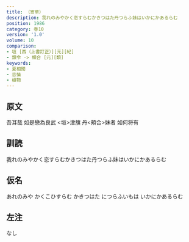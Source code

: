 ```yaml
---
title: （寄草）
description: 我れのみやかく恋すらむかきつはた丹つらふ妹はいかにかあるらむ
position: 1986
category: 巻10
version: '1.0'
volume: 10
comparison:
- 垣 [西（上書訂正）][元][紀]
- 類令 -> 頬合 [元][類]
keywords:
- 夏相聞
- 恋情
- 植物
---
```


## 原文

吾耳哉 如是戀為良武 <垣>津旗 丹<頬合>妹者 如何将有

## 訓読

我れのみやかく恋すらむかきつはた丹つらふ妹はいかにかあるらむ

## 仮名

あれのみや かくこひすらむ かきつはた につらふいもは いかにかあるらむ

## 左注

なし
